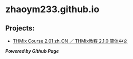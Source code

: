 # zhaoym233.github.io

## Projects:

- [THMix Course 2.01 zh_CN ／ THMix教程 2.1.0 简体中文](https://zhaoym233.github.io/thmixCourse)

***Powered by Github Page***
